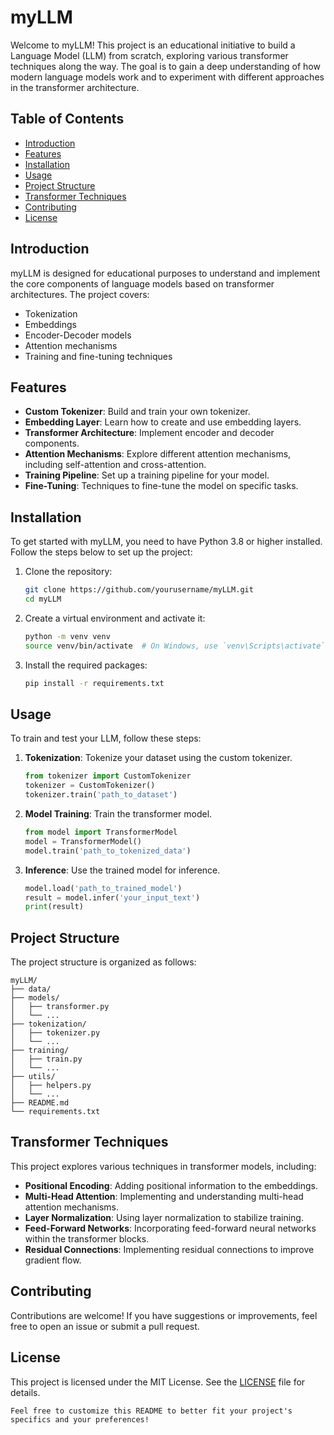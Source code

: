 # myLLM

Welcome to myLLM! This project is an educational initiative to build a Language Model (LLM) from scratch, exploring various transformer techniques along the way. The goal is to gain a deep understanding of how modern language models work and to experiment with different approaches in the transformer architecture.

## Table of Contents

- [Introduction](#introduction)
- [Features](#features)
- [Installation](#installation)
- [Usage](#usage)
- [Project Structure](#project-structure)
- [Transformer Techniques](#transformer-techniques)
- [Contributing](#contributing)
- [License](#license)

## Introduction

myLLM is designed for educational purposes to understand and implement the core components of language models based on transformer architectures. The project covers:

- Tokenization
- Embeddings
- Encoder-Decoder models
- Attention mechanisms
- Training and fine-tuning techniques

## Features

- **Custom Tokenizer**: Build and train your own tokenizer.
- **Embedding Layer**: Learn how to create and use embedding layers.
- **Transformer Architecture**: Implement encoder and decoder components.
- **Attention Mechanisms**: Explore different attention mechanisms, including self-attention and cross-attention.
- **Training Pipeline**: Set up a training pipeline for your model.
- **Fine-Tuning**: Techniques to fine-tune the model on specific tasks.

## Installation

To get started with myLLM, you need to have Python 3.8 or higher installed. Follow the steps below to set up the project:

1. Clone the repository:

   ```sh
   git clone https://github.com/yourusername/myLLM.git
   cd myLLM
   ```

2. Create a virtual environment and activate it:

   ```sh
   python -m venv venv
   source venv/bin/activate  # On Windows, use `venv\Scripts\activate`
   ```

3. Install the required packages:
   ```sh
   pip install -r requirements.txt
   ```

## Usage

To train and test your LLM, follow these steps:

1. **Tokenization**: Tokenize your dataset using the custom tokenizer.

   ```python
   from tokenizer import CustomTokenizer
   tokenizer = CustomTokenizer()
   tokenizer.train('path_to_dataset')
   ```

2. **Model Training**: Train the transformer model.

   ```python
   from model import TransformerModel
   model = TransformerModel()
   model.train('path_to_tokenized_data')
   ```

3. **Inference**: Use the trained model for inference.
   ```python
   model.load('path_to_trained_model')
   result = model.infer('your_input_text')
   print(result)
   ```

## Project Structure

The project structure is organized as follows:

```
myLLM/
├── data/
├── models/
│   ├── transformer.py
│   └── ...
├── tokenization/
│   ├── tokenizer.py
│   └── ...
├── training/
│   ├── train.py
│   └── ...
├── utils/
│   ├── helpers.py
│   └── ...
├── README.md
└── requirements.txt
```

## Transformer Techniques

This project explores various techniques in transformer models, including:

- **Positional Encoding**: Adding positional information to the embeddings.
- **Multi-Head Attention**: Implementing and understanding multi-head attention mechanisms.
- **Layer Normalization**: Using layer normalization to stabilize training.
- **Feed-Forward Networks**: Incorporating feed-forward neural networks within the transformer blocks.
- **Residual Connections**: Implementing residual connections to improve gradient flow.

## Contributing

Contributions are welcome! If you have suggestions or improvements, feel free to open an issue or submit a pull request.

## License

This project is licensed under the MIT License. See the [LICENSE](LICENSE) file for details.

```
Feel free to customize this README to better fit your project's specifics and your preferences!
```
